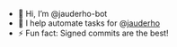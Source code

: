 - 👋 Hi, I’m @jauderho-bot
- 👀 I help automate tasks for @[jauderho](https://github.com/jauderho/)
- ⚡ Fun fact: Signed commits are the best!

<!---
jauderho-bot/jauderho-bot is a ✨ special ✨ repository because its `README.md` (this file) appears on your GitHub profile.
You can click the Preview link to take a look at your changes.
--->
